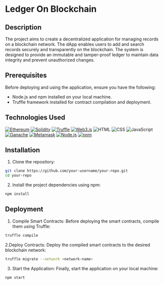 # Ledger On Blockchain

## Description

The project aims to create a decentralized application for managing records on a blockchain network. 
The dApp enables users to add and search records securely and transparently on the blockchain. 
The system is designed to provide an immutable and tamper-proof ledger to maintain data integrity and prevent unauthorized changes.

## Prerequisites

Before deploying and using the application, ensure you have the following:

- Node.js and npm  installed on your local machine.
- Truffle framework installed for contract compilation and deployment.

## Technologies Used

[![Ethereum](https://img.shields.io/badge/-Ethereum-007396?style=flat&logo=ethereum&logoColor=white&labelColor=007396)](https://ethereum.org/)   [![Solidity](https://img.shields.io/badge/-Solidity-363636?style=flat&logo=solidity&logoColor=white&labelColor=363636)](https://soliditylang.org/)  [![Truffle](https://img.shields.io/badge/-Truffle-7B49C3?style=flat&logo=truffle&logoColor=white&labelColor=7B49C3)](https://www.trufflesuite.com/truffle) [![Web3.js](https://img.shields.io/badge/-Web3.js-F16822?style=flat&logo=web3.js&logoColor=white&labelColor=F16822)](https://web3js.readthedocs.io/en/v1.5.2/)  ![HTML](https://img.shields.io/badge/-HTML-E34F26?style=flat&logo=html5&logoColor=white&labelColor=E34F26)  ![CSS](https://img.shields.io/badge/-CSS-1572B6?style=flat&logo=css3&logoColor=white&labelColor=1572B6) ![JavaScript](https://img.shields.io/badge/-JavaScript-F7DF1E?style=flat&logo=javascript&logoColor=black&labelColor=F7DF1E) [![Ganache](https://img.shields.io/badge/-Ganache-007396?style=flat&logo=ethereum&logoColor=white&labelColor=007396)](https://www.trufflesuite.com/ganache) [![Metamask](https://img.shields.io/badge/-Metamask-E2761B?style=flat&logo=metamask&logoColor=white&labelColor=E2761B)](https://metamask.io/)  [![Node.js](https://img.shields.io/badge/-Node.js-339933?style=flat&logo=node.js&logoColor=white&labelColor=339933)](https://nodejs.org/)  [![npm](https://img.shields.io/badge/-npm-CB3837?style=flat&logo=npm&logoColor=white&labelColor=CB3837)](https://www.npmjs.com/)

## Installation

1. Clone the repository:

```sh
git clone https://github.com/your-username/your-repo.git
cd your-repo
```


2. Install the project dependencies using npm:
 ```sh
npm install
```
## Deployment

1. Compile Smart Contracts: Before deploying the smart contracts, compile them using Truffle:
```sh
truffle compile
```

2.Deploy Contracts: Deploy the compiled smart contracts to the desired blockchain network:
```sh
truffle migrate --network <network-name>
```
3. Start the Application: Finally, start the application on your local machine:
```sh
npm start
```

